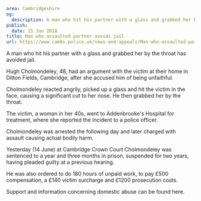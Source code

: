 ```yaml
area: Cambridgeshire
og:
  description: A man who hit his partner with a glass and grabbed her by the throat has avoided jail.
publish:
  date: 15 Jun 2018
title: Man who assaulted partner avoids jail
url: https://www.cambs.police.uk/news-and-appeals/Man-who-assaulted-partner-avoids-jail
```

A man who hit his partner with a glass and grabbed her by the throat has avoided jail.

Hugh Cholmondeley, 48, had an argument with the victim at their home in Ditton Fields, Cambridge, after she accused him of being unfaithful.

Cholmondeley reacted angrily, picked up a glass and hit the victim in the face, causing a significant cut to her nose. He then grabbed her by the throat.

The victim, a woman in her 40s, went to Addenbrooke's Hospital for treatment, where she reported the incident to a police officer.

Cholmondeley was arrested the following day and later charged with assault causing actual bodily harm.

Yesterday (14 June) at Cambridge Crown Court Cholmondeley was sentenced to a year and three months in prison, suspended for two years, having pleaded guilty at a previous hearing.

He was also ordered to do 180 hours of unpaid work, to pay £500 compensation, a £140 victim surcharge and £1200 prosecution costs.

Support and information concerning domestic abuse can be found here.

